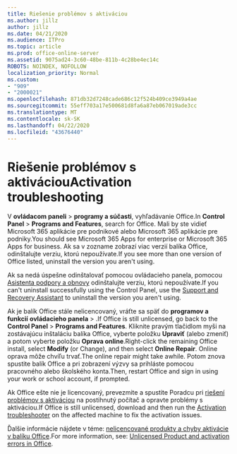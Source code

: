 ```yaml
---
title: Riešenie problémov s aktiváciou
ms.author: jillz
author: jillz
ms.date: 04/21/2020
ms.audience: ITPro
ms.topic: article
ms.prod: office-online-server
ms.assetid: 9075ad24-3c60-48be-811b-4c28be4ec14c
ROBOTS: NOINDEX, NOFOLLOW
localization_priority: Normal
ms.custom:
- "909"
- "2000021"
ms.openlocfilehash: 871db32d7248cade686c12f524b409ce3949a4ae
ms.sourcegitcommit: 55eff703a17e500681d8fa6a87eb067019ade3cc
ms.translationtype: MT
ms.contentlocale: sk-SK
ms.lasthandoff: 04/22/2020
ms.locfileid: "43676440"
---
```

# <a name="activation-troubleshooting"></a><span data-ttu-id="efb61-102">Riešenie problémov s aktiváciou</span><span class="sxs-lookup"><span data-stu-id="efb61-102">Activation troubleshooting</span></span>

<span data-ttu-id="efb61-103">V **ovládacom paneli** \> **programy a súčasti**, vyhľadávanie Office.</span><span class="sxs-lookup"><span data-stu-id="efb61-103">In **Control Panel** \> **Programs and Features**, search for Office.</span></span> <span data-ttu-id="efb61-104">Mali by ste vidieť Microsoft 365 aplikácie pre podnikové alebo Microsoft 365 aplikácie pre podniky.</span><span class="sxs-lookup"><span data-stu-id="efb61-104">You should see Microsoft 365 Apps for enterprise or Microsoft 365 Apps for business.</span></span> <span data-ttu-id="efb61-105">Ak sa v zozname zobrazí viac verzií balíka Office, odinštalujte verziu, ktorú nepoužívate.</span><span class="sxs-lookup"><span data-stu-id="efb61-105">If you see more than one version of Office listed, uninstall the version you aren't using.</span></span>
  
<span data-ttu-id="efb61-106">Ak sa nedá úspešne odinštalovať pomocou ovládacieho panela, pomocou [Asistenta podpory a obnovy](https://aka.ms/SARA-OfficeUninstall-Alchemy) odinštalujte verziu, ktorú nepoužívate.</span><span class="sxs-lookup"><span data-stu-id="efb61-106">If you can't uninstall successfully using the Control Panel, use the [Support and Recovery Assistant](https://aka.ms/SARA-OfficeUninstall-Alchemy) to uninstall the version you aren't using.</span></span>
  
<span data-ttu-id="efb61-107">Ak je balík Office stále nelicencovaný, vráťte sa späť do **programov a funkcií** **ovládacieho panela** \> .</span><span class="sxs-lookup"><span data-stu-id="efb61-107">If Office is still unlicensed, go back to the **Control Panel** \> **Programs and Features**.</span></span> <span data-ttu-id="efb61-108">Kliknite pravým tlačidlom myši na zostávajúcu inštaláciu balíka Office, vyberte položku **Upraviť** (alebo zmeniť) a potom vyberte položku **Oprava online**.</span><span class="sxs-lookup"><span data-stu-id="efb61-108">Right-click the remaining Office install, select **Modify** (or Change), and then select **Online Repair**.</span></span> <span data-ttu-id="efb61-109">Online oprava môže chvíľu trvať.</span><span class="sxs-lookup"><span data-stu-id="efb61-109">The online repair might take awhile.</span></span> <span data-ttu-id="efb61-110">Potom znova spustite balík Office a pri zobrazení výzvy sa prihláste pomocou pracovného alebo školského konta.</span><span class="sxs-lookup"><span data-stu-id="efb61-110">Then, restart Office and sign in using your work or school account, if prompted.</span></span>
  
<span data-ttu-id="efb61-111">Ak Office ešte nie je licencovaný, prevezmite a spustite Poradcu pri [riešení problémov s aktiváciou](https://aka.ms/SARA-OfficeActivation-Alchemy) na postihnutý počítač a opravte problémy s aktiváciou.</span><span class="sxs-lookup"><span data-stu-id="efb61-111">If Office is still unlicensed, download and then run the [Activation troubleshooter](https://aka.ms/SARA-OfficeActivation-Alchemy) on the affected machine to fix the activation issues.</span></span>
  
<span data-ttu-id="efb61-112">Ďalšie informácie nájdete v téme: [nelicencované produkty a chyby aktivácie v balíku Office](https://support.office.com/article/0d23d3c0-c19c-4b2f-9845-5344fedc4380).</span><span class="sxs-lookup"><span data-stu-id="efb61-112">For more information, see: [Unlicensed Product and activation errors in Office](https://support.office.com/article/0d23d3c0-c19c-4b2f-9845-5344fedc4380).</span></span>
